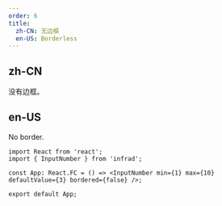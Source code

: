 ```yaml
---
order: 6
title:
  zh-CN: 无边框
  en-US: Borderless
---
```


## zh-CN

没有边框。

## en-US

No border.

```tsx
import React from 'react';
import { InputNumber } from 'infrad';

const App: React.FC = () => <InputNumber min={1} max={10} defaultValue={3} bordered={false} />;

export default App;
```
